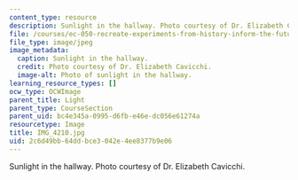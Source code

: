 ```yaml
---
content_type: resource
description: Sunlight in the hallway. Photo courtesy of Dr. Elizabeth Cavicchi.
file: /courses/ec-050-recreate-experiments-from-history-inform-the-future-from-the-past-galileo-january-iap-2010/2c6d49bb64ddbce3042e4ee8377b9e06_IMG_4210.jpg
file_type: image/jpeg
image_metadata:
  caption: Sunlight in the hallway.
  credit: Photo courtesy of Dr. Elizabeth Cavicchi.
  image-alt: Photo of sunlight in the hallway.
learning_resource_types: []
ocw_type: OCWImage
parent_title: Light
parent_type: CourseSection
parent_uid: bc4e345a-0995-d6fb-e46e-dc056e61274a
resourcetype: Image
title: IMG_4210.jpg
uid: 2c6d49bb-64dd-bce3-042e-4ee8377b9e06
---
```

Sunlight in the hallway. Photo courtesy of Dr. Elizabeth Cavicchi.